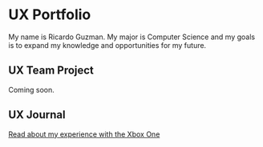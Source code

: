# UX Portfolio

My name is Ricardo Guzman. My major is Computer Science and my goals is to expand my knowledge and opportunities for my future. 

## UX Team Project

Coming soon.

## UX Journal

[Read about my experience with the Xbox One](j01/)
